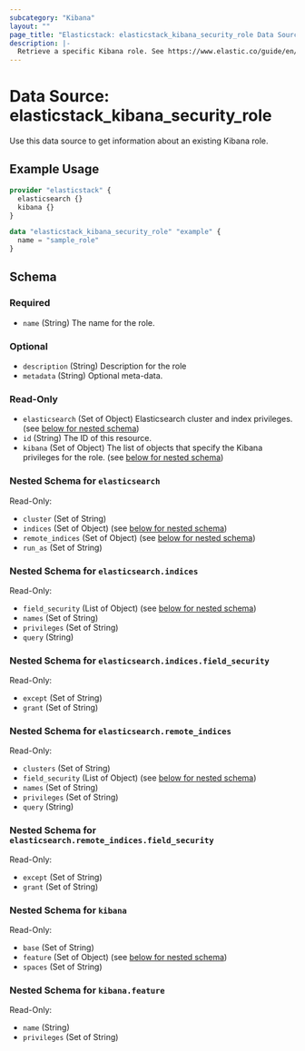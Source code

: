 ```yaml
---
subcategory: "Kibana"
layout: ""
page_title: "Elasticstack: elasticstack_kibana_security_role Data Source"
description: |-
  Retrieve a specific Kibana role. See https://www.elastic.co/guide/en/kibana/master/role-management-specific-api-get.html
---
```


# Data Source: elasticstack_kibana_security_role

Use this data source to get information about an existing Kibana role. 

## Example Usage

```terraform
provider "elasticstack" {
  elasticsearch {}
  kibana {}
}

data "elasticstack_kibana_security_role" "example" {
  name = "sample_role"
}
```

<!-- schema generated by tfplugindocs -->
## Schema

### Required

- `name` (String) The name for the role.

### Optional

- `description` (String) Description for the role
- `metadata` (String) Optional meta-data.

### Read-Only

- `elasticsearch` (Set of Object) Elasticsearch cluster and index privileges. (see [below for nested schema](#nestedatt--elasticsearch))
- `id` (String) The ID of this resource.
- `kibana` (Set of Object) The list of objects that specify the Kibana privileges for the role. (see [below for nested schema](#nestedatt--kibana))

<a id="nestedatt--elasticsearch"></a>
### Nested Schema for `elasticsearch`

Read-Only:

- `cluster` (Set of String)
- `indices` (Set of Object) (see [below for nested schema](#nestedobjatt--elasticsearch--indices))
- `remote_indices` (Set of Object) (see [below for nested schema](#nestedobjatt--elasticsearch--remote_indices))
- `run_as` (Set of String)

<a id="nestedobjatt--elasticsearch--indices"></a>
### Nested Schema for `elasticsearch.indices`

Read-Only:

- `field_security` (List of Object) (see [below for nested schema](#nestedobjatt--elasticsearch--indices--field_security))
- `names` (Set of String)
- `privileges` (Set of String)
- `query` (String)

<a id="nestedobjatt--elasticsearch--indices--field_security"></a>
### Nested Schema for `elasticsearch.indices.field_security`

Read-Only:

- `except` (Set of String)
- `grant` (Set of String)



<a id="nestedobjatt--elasticsearch--remote_indices"></a>
### Nested Schema for `elasticsearch.remote_indices`

Read-Only:

- `clusters` (Set of String)
- `field_security` (List of Object) (see [below for nested schema](#nestedobjatt--elasticsearch--remote_indices--field_security))
- `names` (Set of String)
- `privileges` (Set of String)
- `query` (String)

<a id="nestedobjatt--elasticsearch--remote_indices--field_security"></a>
### Nested Schema for `elasticsearch.remote_indices.field_security`

Read-Only:

- `except` (Set of String)
- `grant` (Set of String)




<a id="nestedatt--kibana"></a>
### Nested Schema for `kibana`

Read-Only:

- `base` (Set of String)
- `feature` (Set of Object) (see [below for nested schema](#nestedobjatt--kibana--feature))
- `spaces` (Set of String)

<a id="nestedobjatt--kibana--feature"></a>
### Nested Schema for `kibana.feature`

Read-Only:

- `name` (String)
- `privileges` (Set of String)
